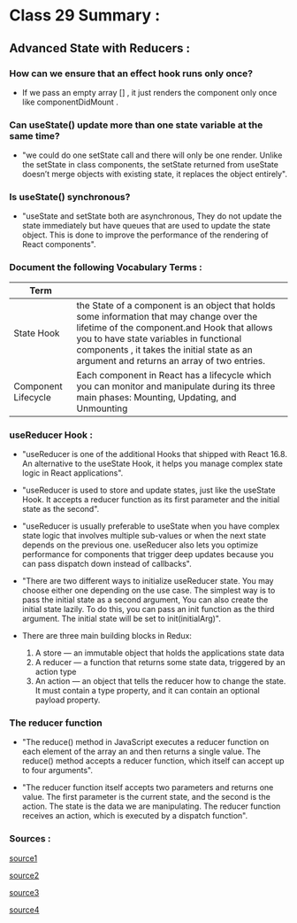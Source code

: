 # Class 29 Summary :

## Advanced State with Reducers :

### How can we ensure that an effect hook runs only once?

  * If we pass an empty array [] , it just renders the component only once like componentDidMount .

### Can useState() update more than one state variable at the same time?

  * "we could do one setState call and there will only be one render. Unlike the setState in class components, the setState returned from useState doesn’t merge objects with existing state, it replaces the object entirely".

### Is useState() synchronous?

  * "useState and setState both are asynchronous, They do not update the state immediately but have queues that are used to update the state object. This is done to improve the performance of the rendering of React components".

### Document the following Vocabulary Terms :

| Term      |                                                          |
| -----------  | ----------------------------------------------------------------|
|State Hook |the State of a component is an object that holds some information that may change over the lifetime of the component.and  Hook that allows you to have state variables in functional components , it takes the initial state as an argument and returns an array of two entries.  |
|Component Lifecycle | Each component in React has a lifecycle which you can monitor and manipulate during its three main phases: Mounting, Updating, and Unmounting |

### useReducer Hook :

  * "useReducer is one of the additional Hooks that shipped with React 16.8. An alternative to the useState Hook, it helps you manage complex state logic in React applications".

  * "useReducer is used to store and update states, just like the useState Hook. It accepts a reducer function as its first parameter and the initial state as the second".

  * "useReducer is usually preferable to useState when you have complex state logic that involves multiple sub-values or when the next state depends on the previous one. useReducer also lets you optimize performance for components that trigger deep updates because you can pass dispatch down instead of callbacks".

  * "There are two different ways to initialize useReducer state. You may choose either one depending on the use case. The simplest way is to pass the initial state as a second argument, You can also create the initial state lazily. To do this, you can pass an init function as the third argument. The initial state will be set to init(initialArg)".

  * There are three main building blocks in Redux:
     1. A store — an immutable object that holds the applications state data
     2. A reducer — a function that returns some state data, triggered by an action type
     3. An action — an object that tells the reducer how to change the state. It must contain a type property, and it can contain an optional payload property.
 
### The reducer function
  
  * "The reduce() method in JavaScript executes a reducer function on each element of the array an and then returns a single value. The reduce() method accepts a reducer function, which itself can accept up to four arguments".

  * "The reducer function itself accepts two parameters and returns one value. The first parameter is the current state, and the second is the action. The state is the data we are manipulating. The reducer function receives an action, which is executed by a dispatch function".


### Sources :
[source1](https://gosink.in/react-js-how-to-render-useeffect-only-once/)

[source2](https://www.linkedin.com/pulse/provide-callback-usestate-hook-like-setstate-saransh-kataria/)

[source3](https://blog.logrocket.com/guide-to-react-usereducer-hook/)

[source4](https://reactjs.org/docs/hooks-reference.html#usereducer)
